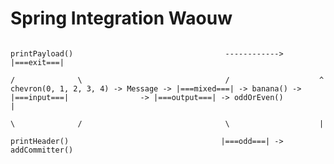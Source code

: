 # Spring Integration Waouw

                                                                                    printPayload()                                  ------------> |===exit===|
                                                                                   /              \                                /                    ^
    chevron(0, 1, 2, 3, 4) -> Message -> |===mixed===| -> banana() -> |===input===|                -> |===output===| -> oddOrEven()                     |
                                                                                   \              /                                \                    |
                                                                                     printHeader()                                  |===odd===| -> addCommitter()
